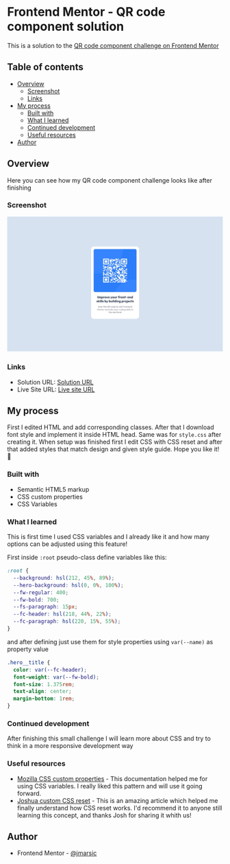 # Frontend Mentor - QR code component solution

This is a solution to the [QR code component challenge on Frontend Mentor](https://www.frontendmentor.io/challenges/qr-code-component-iux_sIO_H)

## Table of contents

- [Overview](#overview)
  - [Screenshot](#screenshot)
  - [Links](#links)
- [My process](#my-process)
  - [Built with](#built-with)
  - [What I learned](#what-i-learned)
  - [Continued development](#continued-development)
  - [Useful resources](#useful-resources)
- [Author](#author)

## Overview

Here you can see how my QR code component challenge looks like after finishing

### Screenshot

![My desktop design preview for the QR code component](./design/my-desktop-design.jpg)

### Links

- Solution URL: [Solution URL](https://www.frontendmentor.io/solutions/qr-code-component-project-ScnsOLxmHe)
- Live Site URL: [Live site URL](https://beamish-unicorn-d02b4d.netlify.app/)

## My process

First I edited HTML and add corresponding classes. After that I download font style and implement it inside HTML head. Same was for `style.css` after creating it. When setup was finished first I edit CSS with CSS reset and after that added styles that match design and given style guide. Hope you like it! 👋  

### Built with

- Semantic HTML5 markup
- CSS custom properties
- CSS Variables

### What I learned

This is first time I used CSS variables and I already like it and how many options can be adjusted using this feature!

First inside `:root` pseudo-class define variables like this:

```css
:root {
  --background: hsl(212, 45%, 89%);
  --hero-background: hsl(0, 0%, 100%);
  --fw-regular: 400;
  --fw-bold: 700;
  --fs-paragraph: 15px;
  --fc-header: hsl(218, 44%, 22%);
  --fc-paragraph: hsl(220, 15%, 55%);
}
```

and after defining just use them for style properties using `var(--name)` as property value

```css
.hero__title {
  color: var(--fc-header);
  font-weight: var(--fw-bold);
  font-size: 1.375rem;
  text-align: center;
  margin-bottom: 1rem;
}
```

### Continued development

After finishing this small challenge I will learn more about CSS and try to think in a more responsive development way

### Useful resources

- [Mozilla CSS custom properties](https://developer.mozilla.org/en-US/docs/Web/CSS/Using_CSS_custom_properties) - This documentation helped me for using CSS variables. I really liked this pattern and will use it going forward.
- [Joshua custom CSS reset](https://www.joshwcomeau.com/css/custom-css-reset/) - This is an amazing article which helped me finally understand how CSS reset works. I'd recommend it to anyone still learning this concept, and thanks Josh for sharing it whith us!

## Author

- Frontend Mentor - [@jmarsic](https://www.frontendmentor.io/profile/jmarsic)
